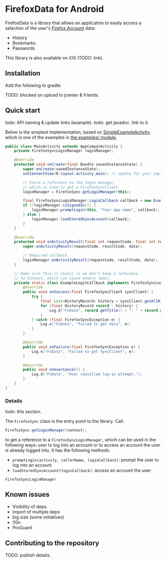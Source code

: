 # FirefoxData for Android
FirefoxData is a library that allows an application to easily access a
selection of the user's [Firefox Account][fxa] data:
* History
* Bookmarks
* Passwords

This library is also available on iOS (TODO: link).

## Installation
Add the following to gradle:

TODO: blocked on upload to jcenter & friends.

## Quick start
todo: API naming & update links (example).
todo: get javadoc. link to it.

Below is the simplest implementation, based on [SimpleExampleActivity][], which
is one of the examples in [the examples/ module][example].

```java
public class MainActivity extends AppCompatActivity {
    private FirefoxSyncLoginManager loginManager;

    @Override
    protected void onCreate(final Bundle savedInstanceState) {
        super.onCreate(savedInstanceState);
        setContentView(R.layout.activity_main); // update for your implementation.

        // Store a reference to the login manager,
        // which is used to get a FirefoxSyncClient.
        loginManager = FirefoxSync.getLoginManager(this);

        final FirefoxSyncLoginManager.LoginCallback callback = new ExampleLoginCallback(this);
        if (!loginManager.isSignedIn()) {
            loginManager.promptLogin(this, "Your app name", callback);
        } else {
            loginManager.loadStoredSyncAccount(callback);
        }
    }

    @Override
    protected void onActivityResult(final int requestCode, final int resultCode, final Intent data) {
        super.onActivityResult(requestCode, resultCode, data);

        // Required callback.
        loginManager.onActivityResult(requestCode, resultCode, data);
    }

    // Make sure this is static so we don't keep a reference
    // to Context, which can cause memory leaks.
    private static class ExampleLoginCallback implements FirefoxSyncLoginManager.LoginCallback {
        @Override
        public void onSuccess(final FirefoxSyncClient syncClient) {
            try {
                final List<HistoryRecord> history = syncClient.getAllHistory().getResult();
                for (final HistoryRecord record : history) {
                    Log.d("FxData", record.getTitle() + ": " + record.getURI());
                }
            } catch (final FirefoxSyncException e) {
                Log.e("FxData", "failed to get data", e);
            }
        }

        @Override
        public void onFailure(final FirefoxSyncException e) {
            Log.e("FxData", "Failed to get SyncClient", e);
        }

        @Override
        public void onUserCancel() {
            Log.d("FxData", "User cancelled log-in attempt.");
        }
    }
}
```

### Details
todo: this section.

The `FirefoxSync` class is the entry point to the library. Call:
```java
FirefoxSync.getLoginManager(context);
```

to get a reference to a `FirefoxSyncLoginManager`, which can be used in the
following ways:
user to log into an account or to access an account the user is already logged
into. It has the following methods:
* `promptLogin(activity, callerName, loginCallback)`: prompt the user to log
into an account
* `loadStoredSyncAccount(loginCallback)`: access an account the user

`FirefoxSyncLoginManager`

## Known issues
* Visibility of deps.
* import of multiple deps
* big size (some initiatives)
* l10n
* ProGuard

## Contributing to the repository
TODO: publish details.

[SimpleExampleActivity]: https://github.com/mcomella/FirefoxAccounts-android/blob/master/example/src/main/java/org/mozilla/sync/example/SimpleExampleActivity.java
[example]: https://github.com/mcomella/FirefoxAccounts-android/tree/master/example/src/main/java/org/mozilla/sync/example
[fxa]: https://developer.mozilla.org/en-US/docs/Mozilla/Tech/Firefox_Accounts
